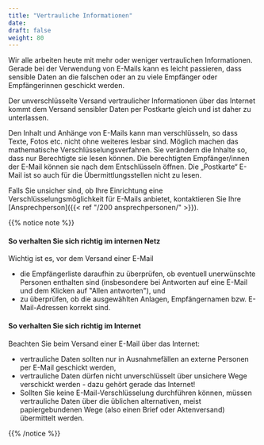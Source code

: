 ```yaml
---
title: "Vertrauliche Informationen"
date: 
draft: false
weight: 80
---
```


Wir alle arbeiten heute mit mehr oder weniger vertraulichen Informationen. Gerade bei der Verwendung von E-Mails kann es leicht passieren, dass sensible Daten an die falschen oder an zu viele Empfänger oder Empfängerinnen geschickt werden.



Der unverschlüsselte Versand vertraulicher Informationen über das Internet kommt dem Versand sensibler Daten per Postkarte gleich und ist daher zu unterlassen.

Den Inhalt und Anhänge von E-Mails kann man verschlüsseln, so dass Texte, Fotos etc. nicht ohne weiteres lesbar sind. Möglich machen das mathematische Verschlüsselungsverfahren. Sie verändern die Inhalte so, dass nur Berechtigte sie lesen können. Die berechtigten Empfänger/innen der E-Mail können sie nach dem Entschlüsseln öffnen. Die „Postkarte“ E-Mail ist so auch für die Übermittlungsstellen nicht zu lesen.

Falls Sie unsicher sind, ob Ihre Einrichtung eine Verschlüsselungsmöglichkeit für E-Mails anbietet, kontaktieren Sie Ihre [Ansprechperson]({{< ref "/200 ansprechpersonen/" >}}).

{{% notice note %}}

#### So verhalten Sie sich richtig im internen Netz

Wichtig ist es, vor dem Versand einer E-Mail

- die Empfängerliste daraufhin zu überprüfen, ob eventuell unerwünschte Personen enthalten sind (insbesondere bei Antworten auf eine E-Mail und dem Klicken auf "Allen antworten"), und
- zu überprüfen, ob die ausgewählten Anlagen, Empfängernamen bzw. E-Mail-Adressen korrekt sind.

#### So verhalten Sie sich richtig im Internet

Beachten Sie beim Versand einer E-Mail über das Internet:

- vertrauliche Daten sollten nur in Ausnahmefällen an externe Personen per E-Mail geschickt werden,
- vertrauliche Daten dürfen nicht unverschlüsselt über unsichere Wege verschickt werden - dazu gehört gerade das Internet!
- Sollten Sie keine E-Mail-Verschlüsselung durchführen können, müssen vertrauliche Daten über die üblichen alternativen, meist papiergebundenen Wege (also einen Brief oder Aktenversand) übermittelt werden.

{{% /notice %}}